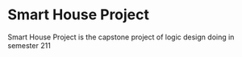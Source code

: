 # Smart House Project
Smart House Project is the capstone project of logic design doing in semester 211
